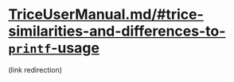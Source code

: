 # [TriceUserManual.md/#trice-similarities-and-differences-to-`printf`-usage](./TriceUserManual.md/#trice-similarities-and-differences-to-printf-usage)

(link redirection)

